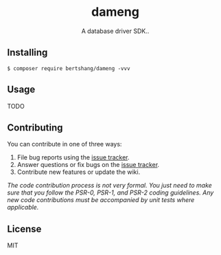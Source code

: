<h1 align="center"> dameng </h1>

<p align="center"> A database driver SDK..</p>


## Installing

```shell
$ composer require bertshang/dameng -vvv
```

## Usage

TODO

## Contributing

You can contribute in one of three ways:

1. File bug reports using the [issue tracker](https://github.com/bertshang/dameng/issues).
2. Answer questions or fix bugs on the [issue tracker](https://github.com/bertshang/dameng/issues).
3. Contribute new features or update the wiki.

_The code contribution process is not very formal. You just need to make sure that you follow the PSR-0, PSR-1, and PSR-2 coding guidelines. Any new code contributions must be accompanied by unit tests where applicable._

## License

MIT

